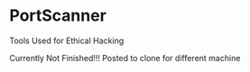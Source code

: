 # PortScanner
Tools Used for Ethical Hacking

Currently Not Finished!!!
Posted to clone for different machine

